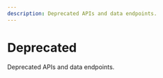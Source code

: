 ```yaml
---
description: Deprecated APIs and data endpoints.
---
```


# Deprecated

Deprecated APIs and data endpoints.
